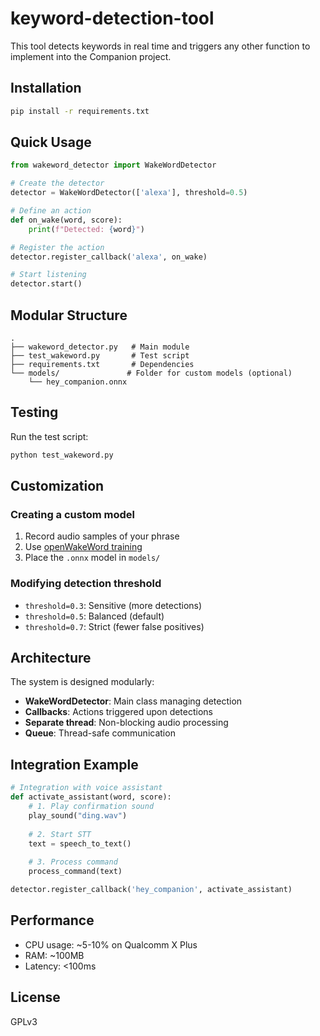 # keyword-detection-tool
This tool detects keywords in real time and triggers any other function to implement into the Companion project.

## Installation

```bash
pip install -r requirements.txt
```

## Quick Usage

```python
from wakeword_detector import WakeWordDetector

# Create the detector
detector = WakeWordDetector(['alexa'], threshold=0.5)

# Define an action
def on_wake(word, score):
    print(f"Detected: {word}")

# Register the action
detector.register_callback('alexa', on_wake)

# Start listening
detector.start()
```

## Modular Structure

```
.
├── wakeword_detector.py   # Main module
├── test_wakeword.py       # Test script
├── requirements.txt       # Dependencies
└── models/               # Folder for custom models (optional)
    └── hey_companion.onnx
```

## Testing

Run the test script:
```bash
python test_wakeword.py
```

## Customization

### Creating a custom model

1. Record audio samples of your phrase
2. Use [openWakeWord training](https://github.com/dscripka/openWakeWord#training-new-models)
3. Place the `.onnx` model in `models/`

### Modifying detection threshold

- `threshold=0.3`: Sensitive (more detections)
- `threshold=0.5`: Balanced (default)
- `threshold=0.7`: Strict (fewer false positives)

## Architecture

The system is designed modularly:

- **WakeWordDetector**: Main class managing detection
- **Callbacks**: Actions triggered upon detections
- **Separate thread**: Non-blocking audio processing
- **Queue**: Thread-safe communication

## Integration Example

```python
# Integration with voice assistant
def activate_assistant(word, score):
    # 1. Play confirmation sound
    play_sound("ding.wav")
    
    # 2. Start STT
    text = speech_to_text()
    
    # 3. Process command
    process_command(text)

detector.register_callback('hey_companion', activate_assistant)
```

## Performance

- CPU usage: ~5-10% on Qualcomm X Plus
- RAM: ~100MB
- Latency: <100ms

## License

GPLv3
